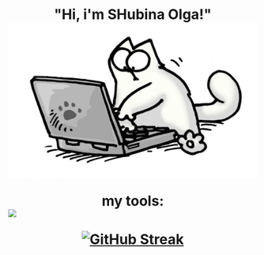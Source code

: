 <h1 align="center"; style="color:00FF00"; siz:"5">"Hi, i'm SHubina Olga!"  

<img src="https://github.com/SHubinaOlga/SHubinaOlga/blob/main/pictures-pibig-info-p-programmist-risunok-karandashom-pinterest-83.jpg" style="display: block; margin: auto;" />

my tools:
<img src="https://img.shields.io/badge/py-python-grin?logo=python" style="display: block; margin: auto;" />



<a href="https://git.io/streak-stats"><img src="https://github-readme-streak-stats.herokuapp.com?user=SHubinaOlga&theme=github-green-purple&locale=ru&date_format=j%20M%5B%20Y%5D" alt="GitHub Streak" /></a>
